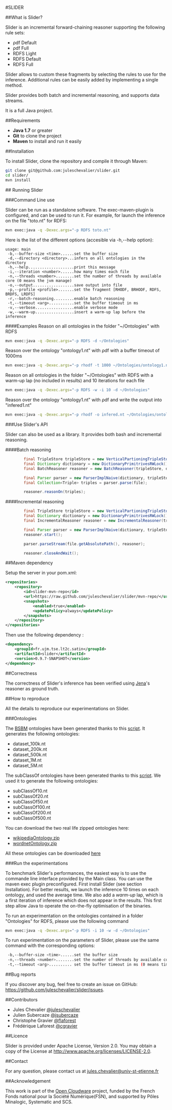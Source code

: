 #SLIDER

##What is Slider?

Slider is an incremental forward-chaining reasoner supporting the following rule sets:

 - &rho;df Default
 - &rho;df Full
 - RDFS Light
 - RDFS Default
 - RDFS Full

Slider allows to custom these fragments by selecting the rules to use for the inference.
Additional rules can be easily added by implementing a single method.

Slider provides both batch and incremental reasoning, and supports data streams.

It is a full Java project.

##Requirements

 - **Java 1.7** or greater
 - **Git** to clone the project
 - **Maven** to install and run it easily

##Installation

To install Slider, clone the repository and compile it through Maven:

```bash
git clone git@github.com:juleschevalier/slider.git
cd slider/
mvn install
```

## Running Slider

###Command Line use

Slider can be run as a standalone software.
The exec-maven-plugin is configured, and can be used to run it.
For example, for launch the inference on the file "toto.nt" for RDFS:
```bash
mvn exec:java -q -Dexec.args="-p RDFS toto.nt"
```

Here is the list of the different options (accesible via -h,--help option):
```
usage: main
 -b,--buffer-size <time>......set the buffer size
 -d,--directory <directory>...infers on all ontologies in the directory
 -h,--help....................print this message
 -i,--iteration <number>......how many times each file
 -n,--threads <number>........set the number of threads by available core (0 means the jvm manage)
 -o,--output..................save output into file
 -p,--profile <profile>.......set the fragment [RHODF, BRHODF, RDFS, BRDFS, LRDFS]
 -r,--batch-reasoning.........enable batch reasoning
 -t,--timeout <arg>...........set the buffer timeout in ms
 -v,--verbose.................enable verbose mode
 -w,--warm-up.................insert a warm-up lap before the inference
```

####Examples
Reason on all ontologies in the folder "~/Ontologies" with RDFS
```bash
mvn exec:java -q -Dexec.args="-p RDFS -d ~/Ontologies"
```
Reason over the ontology "ontology1.nt" with &rho;df with a buffer timeout of 1000ms
```bash
mvn exec:java -q -Dexec.args="-p rhodf -t 1000 ~/Ontologies/ontology1.nt"
```
Reason on all ontologies in the folder "~/Ontologies" with RDFS with a warm-up lap (no included in results) and 10 iterations for each file
```bash
mvn exec:java -q -Dexec.args="-p RDFS -w -i 10 -d ~/Ontologies"
```
Reason over the ontology "ontology1.nt" with &rho;df and write the output into "infered1.nt"
```bash
mvn exec:java -q -Dexec.args="-p rhodf -o infered.nt ~/Ontologies/ontology1.nt"
```

###Use Slider's API

Slider can also be used as a library.
It provides both bash and incremental reasoning.

####Batch reasoning
```Java
        final TripleStore tripleStore = new VerticalPartioningTripleStoreRWLock();
        final Dictionary dictionary = new DictionaryPrimitrivesRWLock();
        final BatchReasoner reasoner = new BatchReasoner(tripleStore, dictionary, ReasonerProfile.RDFS);

        final Parser parser = new ParserImplNaive(dictionary, tripleStore);
        final Collection<Triple> triples = parser.parse(file);

        reasoner.reasonOn(triples);
```

####Incremental reasoning
```Java
        final TripleStore tripleStore = new VerticalPartioningTripleStoreRWLock();
        final Dictionary dictionary = new DictionaryPrimitrivesRWLock();
        final IncrementalReasoner reasoner = new IncrementalReasoner(tripleStore, dictionary, ReasonerProfile.RDFS);

        final Parser parser = new ParserImplNaive(dictionary, tripleStore);
        reasoner.start();

        parser.parseStream(file.getAbsolutePath(), reasoner);

        reasoner.closeAndWait();
```

##Maven dependency

Setup the server in your pom.xml:

```xml
<repositories>
    <repository>
        <id>slider-mvn-repo</id>
        <url>https://raw.github.com/juleschevalier/slider/mvn-repo/</url>
        <snapshots>
            <enabled>true</enabled>
            <updatePolicy>always</updatePolicy>
        </snapshots>
    </repository>
</repositories>
```

Then use the following dependency :

```xml
<dependency>
    <groupId>fr.ujm.tse.lt2c.satin</groupId>
    <artifactId>slider</artifactId>
    <version>0.9.7-SNAPSHOT</version>
</dependency>
```
<!-- Have a look [here](https://github.com/juleschevalier/slider/tree/mvn-repo/fr/ujm/tse/lt2c/satin/slider) to see all the available versions -->

##Correctness

The correctness of Slider's inference has been verified using [Jena](https://jena.apache.org/documentation/inference/index.html)'s reasoner as ground truth.

##How to reproduce

All the details to reproduce our experimentations on Slider.

###Ontologies

The [BSBM](http://wifo5-03.informatik.uni-mannheim.de/bizer/berlinsparqlbenchmark/) ontologies have been generated thanks to this [script](https://gist.github.com/cgravier/8658389).
It generates the following ontologies:
 * dataset_100k.nt
 * dataset_200k.nt
 * dataset_500k.nt
 * dataset_1M.nt
 * dataset_5M.nt

The subClassOf ontologies have been generated thanks to this [script](https://gist.github.com/JulesChevalier/4bd3410cf14bd51e9811).
We used it to generate the following ontologies:
 * subClassOf10.nt
 * subClassOf20.nt
 * subClassOf50.nt
 * subClassOf100.nt
 * subClassOf200.nt
 * subClassOf500.nt

You can download the two real life zipped ontologies here:
 * [wikipediaOntology.zip](http://datasets-satin.telecom-st-etienne.fr/cgravier/inferray/wikipediaOntology.zip)
 * [wordnetOntology.zip](http://datasets-satin.telecom-st-etienne.fr/cgravier/inferray/wordnetOntology.zip)

All these ontologies can be downloaded [here](http://datasets-satin.telecom-st-etienne.fr/jchevalier/slider)

<!-- The other ontologies used for anterior experimentations can be found [here](http://datasets-satin.telecom-st-etienne.fr/jchevalier/slider/tuning/) -->

###Run the experimentations

To benchmark Slider's performances, the easiest way is to use the commande line interface provided by the Main class.
You can use the maven exec plugin preconfigured.
First install Slider (see section Installation).
For better results, we launch the inference 10 times on each ontology, and used the average time.
We also add a *warm-up* lap, which is a first iteration of inference which does not appear in the results.
This first step allow Java to operate the on-the-fly optimisation of the binaries.

To run an experimentation on the ontologies contained in a folder "Ontologies" for RDFS, please use the following command
```bash
mvn exec:java -q -Dexec.args="-p RDFS -i 10 -w -d ~/Ontologies"
```

To run experimentation on the parameters of Slider, please use the same command with the corresponding options:
```bash
 -b,--buffer-size <time>......set the buffer size
 -n,--threads <number>........set the number of threads by available core (0 means the jvm manage)
 -t,--timeout <arg>.......... set the buffer timeout in ms (0 means timeout will be disabled)
```

##Bug reports

If you discover any bug, feel free to create an issue on GitHub: https://github.com/juleschevalier/slider/issues.

##Contributors

 - Jules Chevalier [@juleschevalier](https://github.com/juleschevalier)
 - Julien Subercaze [@jsubercaze](https://github.com/jsubercaze)
 - Christophe Gravier [@flaforest](https://github.com/flaforest)
 - Frédérique Laforest [@cgravier](https://github.com/cgravier)

##Licence

Slider is provided under Apache License, Version 2.0.
You may obtain a copy of the License at http://www.apache.org/licenses/LICENSE-2.0.

##Contact

For any question, please contact us at jules.chevalier@univ-st-etienne.fr

##Acknowledgement

This work is part of the [Open Cloudware](http://www.opencloudware.org/bin/view/Main/) project, funded by the French Fonds national pour la Société Numérique(FSN), and supported by Pôles Minalogic, Systematic and SCS.